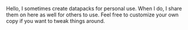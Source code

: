 Hello, I sometimes create datapacks for personal use. When I do, I share them on here as well for others to use. Feel free to customize your own copy if you want to tweak things around.

